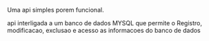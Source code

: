 Uma api simples porem funcional.

api interligada a um banco de dados MYSQL que permite o Registro, modificacao, exclusao e acesso as informacoes do banco de dados